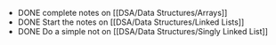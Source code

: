 - DONE complete notes on [[DSA/Data Structures/Arrays]]
- DONE Start the notes on [[DSA/Data Structures/Linked Lists]]
- DONE Do a simple not on [[DSA/Data Structures/Singly Linked List]]